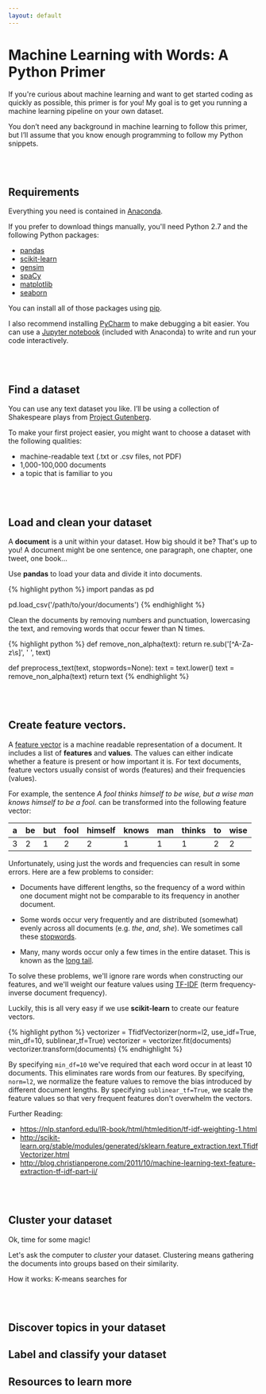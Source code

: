```yaml
---
layout: default
---
```


# Machine Learning with Words: A Python Primer

If you're curious about machine learning and want to get started coding as quickly as possible, this primer is for you! My goal is to get you running a machine learning pipeline on your own dataset.

You don’t need any background in machine learning to follow this primer, but I’ll assume that you know enough programming to follow my Python snippets.

<br><br>

## Requirements

Everything you need is contained in [Anaconda](https://www.continuum.io/anaconda-overview).

If you prefer to download things manually, you'll need Python 2.7 and the following Python packages:

* [pandas](http://pandas.pydata.org/)
* [scikit-learn](http://scikit-learn.org/)
* [gensim](https://radimrehurek.com/gensim/)
* [spaCy](https://spacy.io/)
* [matplotlib](https://matplotlib.org/)
* [seaborn](https://seaborn.pydata.org/)

You can install all of those packages using [pip](https://packaging.python.org/tutorials/installing-packages/).

I also recommend installing [PyCharm](https://www.jetbrains.com/pycharm/) to make debugging a bit easier. You can use a [Jupyter notebook](http://jupyter.org/) (included with Anaconda) to write and run your code interactively.

<br><br>

## Find a dataset

You can use any text dataset you like. I’ll be using a collection of Shakespeare plays from [Project Gutenberg](https://www.gutenberg.org/).

To make your first project easier, you might want to choose a dataset with the following qualities:

* machine-readable text (.txt or .csv files, not PDF)
* 1,000-100,000 documents
* a topic that is familiar to you

<br><br>

## Load and clean your dataset

A **document** is a unit within your dataset. How big should it be? That's up to you! A document might be one sentence, one paragraph, one chapter, one tweet, one book...

Use **pandas** to load your data and divide it into documents.

{% highlight python %}
import pandas as pd

pd.load_csv('/path/to/your/documents')
{% endhighlight %}

Clean the documents by removing numbers and punctuation, lowercasing the text, and removing words that occur fewer than N times.

{% highlight python %}
def remove_non_alpha(text):
    return re.sub('[^A-Za-z\s]', ' ', text)

def preprocess_text(text, stopwords=None):
    text = text.lower()
    text = remove_non_alpha(text)
    return text
{% endhighlight %}

<br><br>

## Create feature vectors.

A [feature vector](https://en.wikipedia.org/wiki/Feature_vector) is a machine readable representation of a document. It includes a list of **features** and **values**. The values can either indicate whether a feature is present or how important it is. For text documents, feature vectors usually consist of words (features) and their frequencies (values).

For example, the sentence *A fool thinks himself to be wise, but a wise man knows himself to be a fool.* can be transformed into the following feature vector:

| a  | be  | but  | fool  | himself | knows | man  | thinks  | to  | wise  |   
|----|-----|------|-------|---------|-------|------|---------|-----|-------|
| 3  | 2   | 1    | 2     | 2       | 1     | 1    | 1       | 2   | 2     |

Unfortunately, using just the words and frequencies can result in some errors. Here are a few problems to consider:

* Documents have different lengths, so the frequency of a word within one document might not be comparable to its frequency in another document.

* Some words occur very frequently and are distributed (somewhat) evenly across all documents (e.g. *the*, *and*, *she*). We sometimes call these [stopwords](https://en.wikipedia.org/wiki/Stop_words).

* Many, many words occur only a few times in the entire dataset. This is known as the [long tail](https://en.wikipedia.org/wiki/Long_tail).

To solve these problems, we'll ignore rare words when constructing our features, and we'll weight our feature values using [TF-IDF](https://en.wikipedia.org/wiki/Tf%E2%80%93idf) (term frequency-inverse document frequency).

Luckily, this is all very easy if we use **scikit-learn** to create our feature vectors.

{% highlight python %}
vectorizer = TfidfVectorizer(norm=l2, use_idf=True, min_df=10, sublinear_tf=True)
vectorizer = vectorizer.fit(documents)
vectorizer.transform(documents)
{% endhighlight %}

By specifying `min_df=10` we've required that each word occur in at least 10 documents. This eliminates rare words from our features. By specifying, `norm=l2`, we normalize the feature values to remove the bias introduced by different document lengths. By specifying `sublinear_tf=True`, we scale the feature values so that very frequent features don't overwhelm the vectors.

Further Reading:
* https://nlp.stanford.edu/IR-book/html/htmledition/tf-idf-weighting-1.html
* http://scikit-learn.org/stable/modules/generated/sklearn.feature_extraction.text.TfidfVectorizer.html
* http://blog.christianperone.com/2011/10/machine-learning-text-feature-extraction-tf-idf-part-ii/

<br><br>

## Cluster your dataset

Ok, time for some magic!

Let's ask the computer to _cluster_ your dataset. Clustering means gathering the documents into groups based on their similarity.

How it works: K-means searches for

<br><br>

## Discover topics in your dataset


## Label and classify your dataset


## Resources to learn more


<br>
